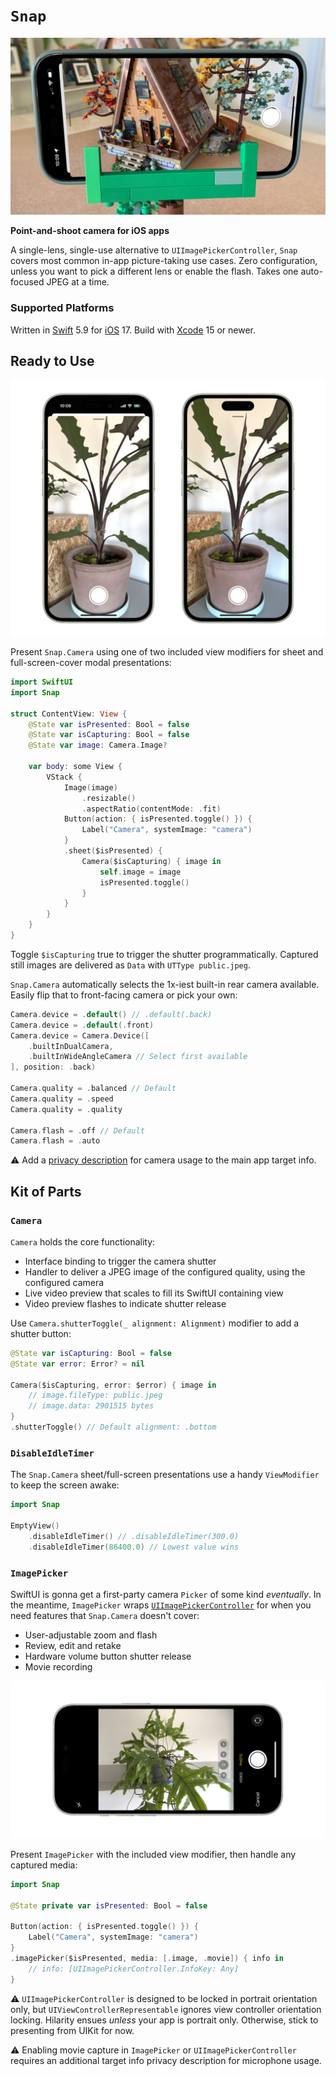 # `Snap`

![](docs/camera.jpg)

__Point-and-shoot camera for iOS apps__

A single-lens, single-use alternative to `UIImagePickerController`, `Snap` covers most common in-app picture-taking use cases. Zero configuration, unless you want to pick a different lens or enable the flash. Takes one auto-focused JPEG at a time.

### Supported Platforms

Written in [Swift](https://developer.apple.com/swift) 5.9 for [iOS](https://developer.apple.com/ios) 17. Build with [Xcode](https://developer.apple.com/xcode) 15 or newer.

## Ready to Use

![](docs/camera.png)

Present `Snap.Camera` using one of two included view modifiers for sheet and full-screen-cover modal presentations:

```swift
import SwiftUI
import Snap

struct ContentView: View {
    @State var isPresented: Bool = false
    @State var isCapturing: Bool = false
    @State var image: Camera.Image?
    
    var body: some View {
        VStack {
            Image(image)
                .resizable()
                .aspectRatio(contentMode: .fit)
            Button(action: { isPresented.toggle() }) {
                Label("Camera", systemImage: "camera")
            }
            .sheet($isPresented) {
                Camera($isCapturing) { image in
                    self.image = image
                    isPresented.toggle()
                }
            }
        }
    }
}
```

Toggle `$isCapturing` true to trigger the shutter programmatically. Captured still images are delivered as `Data` with `UTType public.jpeg`.

`Snap.Camera` automatically selects the 1x-iest built-in rear camera available. Easily flip that to front-facing camera or pick your own:

```swift
Camera.device = .default() // .default(.back)
Camera.device = .default(.front)
Camera.device = Camera.Device([
    .builtInDualCamera,
    .builtInWideAngleCamera // Select first available
], position: .back)

Camera.quality = .balanced // Default
Camera.quality = .speed 
Camera.quality = .quality

Camera.flash = .off // Default
Camera.flash = .auto
```

⚠️ Add a [privacy description](https://developer.apple.com/documentation/uikit/protecting_the_user_s_privacy/requesting_access_to_protected_resources) for camera usage to the main app target info.

## Kit of Parts

### `Camera`

`Camera` holds the core functionality:

* Interface binding to trigger the camera shutter
* Handler to deliver a JPEG image of the configured quality, using the configured camera
* Live video preview that scales to fill its SwiftUI containing view
* Video preview flashes to indicate shutter release

Use `Camera.shutterToggle(_ alignment: Alignment)` modifier to add a shutter button:

```swift
@State var isCapturing: Bool = false
@State var error: Error? = nil

Camera($isCapturing, error: $error) { image in
    // image.fileType: public.jpeg
    // image.data: 2901515 bytes
}
.shutterToggle() // Default alignment: .bottom
```

### `DisableIdleTimer`

The `Snap.Camera` sheet/full-screen presentations use a handy `ViewModifier` to keep the screen awake:

```swift
import Snap

EmptyView()
    .disableIdleTimer() // .disableIdleTimer(300.0)
    .disableIdleTimer(86400.0) // Lowest value wins
```

### `ImagePicker`

SwiftUI is gonna get a first-party camera `Picker` of some kind _eventually_. In the meantime, `ImagePicker` wraps [`UIImagePickerController`](https://developer.apple.com/documentation/uikit/uiimagepickercontroller) for when you need features that `Snap.Camera` doesn't cover:

* User-adjustable zoom and flash
* Review, edit and retake
* Hardware volume button shutter release
* Movie recording

![](docs/image-picker.png)

Present `ImagePicker` with the included view modifier, then handle any captured media:

```swift
import Snap

@State private var isPresented: Bool = false

Button(action: { isPresented.toggle() }) {
    Label("Camera", systemImage: "camera")
}
.imagePicker($isPresented, media: [.image, .movie]) { info in
    // info: [UIImagePickerController.InfoKey: Any]
}
```

⚠️ `UIImagePickerController` is designed to be locked in portrait orientation only, but `UIViewControllerRepresentable` ignores view controller orientation locking. Hilarity ensues _unless_ your app is portrait only. Otherwise, stick to presenting from UIKit for now.

⚠️ Enabling movie capture in `ImagePicker` or `UIImagePickerController` requires an additional target info privacy description for microphone usage.
